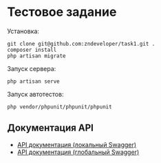 # Тестовое задание

Установка:

    git clone git@github.com:zndeveloper/task1.git .
    composer install
    php artisan migrate

Запуск сервера:

    php artisan serve

Запуск автотестов:

    php vendor/phpunit/phpunit/phpunit

## Документация API

* [API документация (локальный Swagger)](http://127.0.0.1:8000/api/documentation)
* [API документация (глобальный Swagger)](https://app.swaggerhub.com/apis/THEYAMSHIKOV/test-project/1.0.0)
